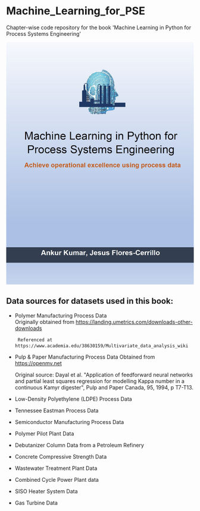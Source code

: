 # Machine_Learning_for_PSE

Chapter-wise code repository for the book 'Machine Learning in Python for Process Systems Engineering'

![](/Images/coverPage.JPG)

## Data sources for datasets used in this book:
- Polymer Manufacturing Process Data  
       Originally obtained from https://landing.umetrics.com/downloads-other-downloads
       
       Referenced at https://www.academia.edu/38630159/Multivariate_data_analysis_wiki
       
-	Pulp & Paper Manufacturing Process Data
       Obtained from https://openmv.net
       
       Original source: Dayal et al. "Application of feedforward neural networks and partial least squares regression for modelling Kappa number in a continuous Kamyr digester",                           Pulp and Paper Canada, 95, 1994, p T7-T13.
       
-	Low-Density Polyethylene (LDPE) Process Data
-	Tennessee Eastman Process Data 
-	Semiconductor Manufacturing Process Data 
-	Polymer Pilot Plant Data 
-	Debutanizer Column Data from a Petroleum Refinery
-	Concrete Compressive Strength Data
-	Wastewater Treatment Plant Data
-	Combined Cycle Power Plant data
-	SISO Heater System Data
-	Gas Turbine Data

